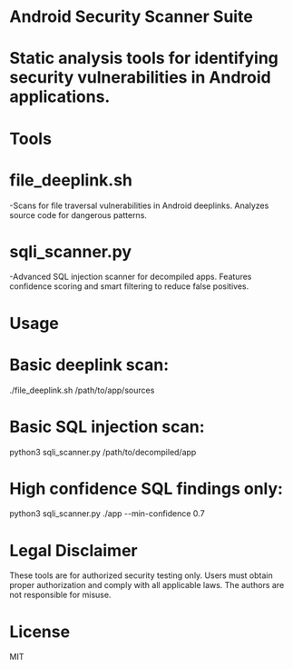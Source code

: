 # Android Security Scanner Suite

# Static analysis tools for identifying security vulnerabilities in Android applications.

# Tools

# file_deeplink.sh
  -Scans for file traversal vulnerabilities in Android deeplinks. Analyzes source code for dangerous patterns.

# sqli_scanner.py
  -Advanced SQL injection scanner for decompiled apps. Features confidence scoring and smart filtering to reduce false positives.

# Usage

# Basic deeplink scan:

  ./file_deeplink.sh /path/to/app/sources
  
# Basic SQL injection scan:

  python3 sqli_scanner.py /path/to/decompiled/app

# High confidence SQL findings only:

  python3 sqli_scanner.py ./app --min-confidence 0.7

# Legal Disclaimer

  These tools are for authorized security testing only. Users must obtain proper authorization and comply with all applicable laws. The authors are not responsible for misuse.
# License

MIT 
